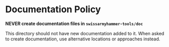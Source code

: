 # Documentation Policy

**NEVER create documentation files in `swissarmyhammer-tools/doc`**

This directory should not have new documentation added to it. When asked to create documentation, use alternative locations or approaches instead.